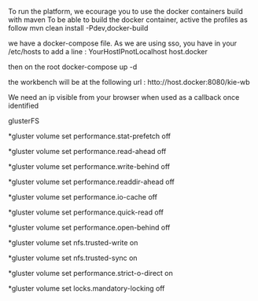 
To run the platform, we ecourage you to use the docker containers build with maven
To be able to build the docker container, active the profiles as follow
mvn clean install -Pdev,docker-build

we have a docker-compose file.
As we are using sso, you have in your /etc/hosts to add a line :
YourHostIPnotLocalhost host.docker

then on the root
docker-compose up -d


the workbench will be at the following url : htto://host.docker:8080/kie-wb

We need an ip visible from your browser when used as a callback once identified 

glusterFS

*gluster volume set <volume> performance.stat-prefetch off

*gluster volume set <volume> performance.read-ahead off

*gluster volume set <volume> performance.write-behind off

*gluster volume set <volume> performance.readdir-ahead off

*gluster volume set <volume> performance.io-cache off

*gluster volume set <volume> performance.quick-read off

*gluster volume set <volume> performance.open-behind off

*gluster volume set <volume> nfs.trusted-write on

*gluster volume set <volume> nfs.trusted-sync on

*gluster volume set <volume> performance.strict-o-direct on

*gluster volume set <volume> locks.mandatory-locking off